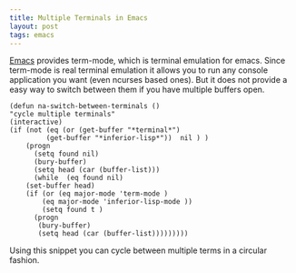 ```yaml
---
title: Multiple Terminals in Emacs
layout: post
tags: emacs
---
```



[Emacs](http://www.gnu.org/software/emacs/) provides term-mode, 
which is terminal emulation for emacs. Since
term-mode is real terminal emulation it allows you to run any console
application you want (even ncurses based ones). But it does not provide
a easy way to switch between them if you have multiple buffers open.

    (defun na-switch-between-terminals () 
    "cycle multiple terminals"
    (interactive)
    (if (not (eq (or (get-buffer "*terminal*") 
		     (get-buffer "*inferior-lisp*"))  nil ) )
        (progn     
          (setq found nil)
          (bury-buffer)
          (setq head (car (buffer-list)))      
          (while  (eq found nil)	
	    (set-buffer head)	
	    (if (or (eq major-mode 'term-mode ) 
		    (eq major-mode 'inferior-lisp-mode ))
	        (setq found t )
	      (progn
	       (bury-buffer)
	       (setq head (car (buffer-list)))))))))

Using this snippet you can cycle between multiple terms in a circular
fashion.
